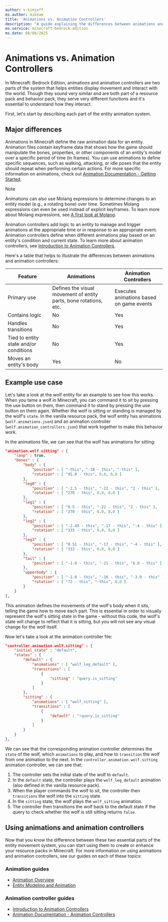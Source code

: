 ```yaml
---
author: v-kimjeff
ms.author: mikeam
title: 'Animations vs. Animation Controllers'
description: "A guide explaining the differences between animations and animation controllers."
ms.service: minecraft-bedrock-edition
ms.date: 08/08/2025
---
```


# Animations vs. Animation Controllers

In Minecraft: Bedrock Edition, animations and animation controllers are two parts of the system that helps entities display movement and interact with the world. Though they sound very similar and are both part of a resource pack and behavior pack, they serve very different functions and it's essential to understand how they interact.

First, let's start by describing each part of the entity animation system.

## Major differences

Animations in Minecraft define the raw animation data for an entity. Animation files contain keyframe data that shows how the game should manipulate the bones, properties, or other components of an entity's model over a specific period of time (in frames). You can use animations to define specific sequences, such as walking, attacking, or idle poses that the entity should repeat when performing certain actions. For more specific information on animations, check out [Animation Documentation - Getting Started](../Reference/Content/AnimationsReference/Examples/AnimationGettingStarted.md).

> [!NOTE]
> Animations can also use Molang expressions to determine changes to an entity model (e.g., a rotating bone) over time. Sometimes Molang expressions can even be used instead of explicit keyframes. To learn more about Molang expressions, see [A first look at Molang](MolangBeginnersGuide.md).

Animation controllers add logic to an entity to manage and trigger animations at the appropriate time or in response to an appropriate event. Animation controllers define when different animations play based on an entity's condition and current state. To learn more about animation controllers, see [Introduction to Animation Controllers](IntroductionToAnimationControllers.md).

Here's a table that helps to illustrate the differences between animations and animation controllers:

| Feature | Animations | Animation Controllers |
|----------------------------------------|-------------------------------------------------------------------|------------------------------------------|
| Primary use                            | Defines the visual movement of entity parts, bone rotations, etc. | Executes animations based on game events |
| Contains logic                         | No | Yes |
| Handles transitions                    | No | Yes |
| Tied to entity state and/or conditions | No | Yes |
| Moves an entity's body                 | Yes | No |

## Example use case

Let's take a look at the wolf entity for an example to see how this works. When you tame a wolf in Minecraft, you can command it to sit by pressing the use button on them, then command it to stand by pressing the use button on them again. Whether the wolf is sitting or standing is managed by the wolf's `state`. In the vanilla resource pack, the wolf entity has animations (`wolf.animations.json`) and an animation controller (`wolf.animation_controllers.json`) that work together to make this behavior work.

In the animations file, we can see that the wolf has animations for sitting:

```json
"animation.wolf.sitting" : {
    "loop" : true,
    "bones" : {
        "body" : {
            "position" : [ "-this", "-18 - this", "-this" ],
            "rotation" : [ "45.0 - this", 0.0, 0.0 ]
        },
        "leg0" : {
            "position" : [ "-2.5 - this", "-22 - this", "2 - this" ],
            "rotation" : [ "270 - this", 0.0, 0.0 ]
        },
        "leg1" : {
            "position" : [ "0.5 - this", "-22 - this", "2 - this" ],
            "rotation" : [ "270 - this", 0.0, 0.0 ]
        },
        "leg2" : {
            "position" : [ "-2.49 - this", "-17 - this", "-4 - this" ],
            "rotation" : [ "333 - this", 0.0, 0.0 ]
        },
        "leg3" : {
            "position" : [ "0.51 - this", "-17 - this", "-4 - this" ],
            "rotation" : [ "333 - this", 0.0, 0.0 ]
        },
        "tail" : {
            "position" : [ "-1.0 - this", "-21 - this", "6.0 - this" ]
        },
        "upperbody" : {
            "position" : [ "-1.0 - this", "-16 - this", "-3.0 - this" ],
            "rotation" : [ "72 - this", "-this", 0.0 ]
        }
    }
},
```

This animation defines the movements of the wolf's body when it sits, telling the game how to move each part. This is essential in order to visually represent the wolf's sitting state in the game - without this code, the wolf's state will change to reflect that it is sitting, but you will not see any visual change for the wolf itself.

Now let's take a look at the animation controller file:

```json
"controller.animation.wolf.sitting" : {
    "initial_state" : "default",
    "states" : {
        "default" : {
            "animations" : [ "wolf_leg_default" ],
            "transitions" : [
                {
                    "sitting" : "query.is_sitting"
                }
            ]
        },
        "sitting" : {
            "animations" : [ "wolf_sitting" ],
            "transitions" : [
                {
                    "default" : "!query.is_sitting"
                }
            ]
        }
    }
},
```

We can see that the corresponding animation controller determines the `state` of the wolf, which `animations` to play, and how to `transition` the wolf from one animation to the next. In the `controller.animation.wolf.sitting` animation controller, we can see that:

1. The controller sets the initial state of the wolf to `default`.
1. In the `default` state, the controller plays the `wolf_leg_default` animation (also defined in the vanilla resource pack).
1. When the player commands the wolf to sit, the controller then `transitions` the wolf into the `sitting` state.
1. In the `sitting` state, the wolf plays the `wolf_sitting` animation.
1. The controller then transitions the wolf back to the default state if the query to check whether the wolf is still sitting returns `false`.

## Using animations and animation controllers

Now that you know the difference between these two essential parts of the entity movement system, you can start using them to create or enhance your resource packs in Minecraft. For more information on using animations and animation controllers, see our guides on each of these topics:

### Animation guides

- [Animation Overview](./Animations/AnimationsOverview.md)
- [Entity Modeling and Animation](EntityModelingAndAnimation.md)

### Animation controller guides

- [Introduction to Animation Controllers](IntroductionToAnimationControllers.md)
- [Animation Documentation - Animation Controllers](../Reference/Content/AnimationsReference/Examples/AnimationController.md)
